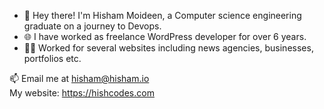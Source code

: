 - 👋 Hey there! I'm Hisham Moideen, a Computer science engineering graduate on a journey to Devops.
- 🌐 I have worked as freelance WordPress developer for over 6 years.
- 👨‍💻 Worked for several websites including news agencies, businesses, portfolios etc.

📫 Email me at hisham@hisham.io
<br>
My website: https://hishcodes.com
